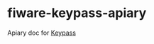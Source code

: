 fiware-keypass-apiary
=============

Apiary doc for [Keypass](https://github.com/telefonicaid/fiware-keypass)
